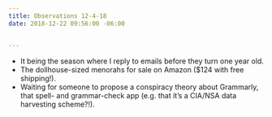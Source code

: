 ```yaml
---
title: Observations 12-4-18
date: 2018-12-22 09:56:00 -06:00


---
```


- It being the season where I reply to emails before they turn one year old.
- The dollhouse-sized menorahs for sale on Amazon ($124 with free shipping!).
- Waiting for someone to propose a conspiracy theory about Grammarly, that spell- and grammar-check app (e.g. that it’s a CIA/NSA data harvesting scheme?!).